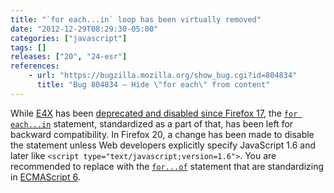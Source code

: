 ```yaml
---
title: "`for each...in` loop has been virtually removed"
date: "2012-12-29T08:29:30-05:00"
categories: ["javascript"]
tags: []
releases: ["20", "24-esr"]
references:
    - url: "https://bugzilla.mozilla.org/show_bug.cgi?id=804834"
      title: "Bug 804834 – Hide \"for each\" from content"
---
```

While [E4X](https://developer.mozilla.org/docs/E4X) has been [deprecated and disabled since Firefox 17](https://www.fxsitecompat.dev/en-CA/docs/2012/e4x-has-been-disabled/), the [`for each...in`](https://developer.mozilla.org/docs/Web/JavaScript/Reference/Statements/for_each...in) statement, standardized as a part of that, has been left for backward compatibility. In Firefox 20, a change has been made to disable the statement unless Web developers explicitly specify JavaScript 1.6 and later like `<script type="text/javascript;version=1.6">`. You are recommended to replace with the [`for...of`](https://developer.mozilla.org/docs/Web/JavaScript/Reference/Statements/for...of) statement that are standardizing in [ECMAScript 6](https://developer.mozilla.org/docs/Web/JavaScript/ECMAScript_6_support_in_Mozilla).
